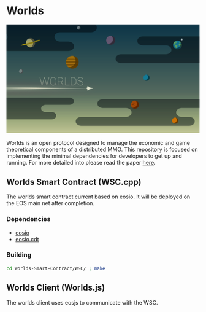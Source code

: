 # Worlds

<img src="Graphics/Header.png" alt="drawing" width="1000"/>

Worlds is an open protocol designed to manage the economic and game theoretical components of a distributed MMO. This repository is focused on implementing the minimal dependencies for developers to get up and running. For more detailed into please read the paper [here](https://github.com/Machine-Hum/Worlds/blob/master/Worlds-Whitepaper/whitepaper.pdf).

## Worlds Smart Contract (WSC.cpp)
The worlds smart contract current based on eosio. It will be deployed on the EOS main net after completion.

### Dependencies
* [eosio](https://github.com/EOSIO/eos)
* [eosio.cdt](https://github.com/EOSIO/eosio.cdt)

### Building
```bash
cd Worlds-Smart-Contract/WSC/ ; make
```

## Worlds Client (Worlds.js)
The worlds client uses eosjs to communicate with the WSC.
